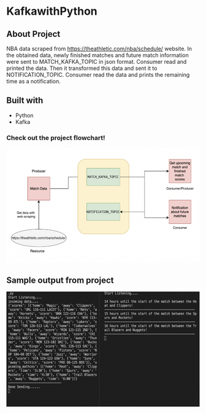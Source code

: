 # KafkawithPython

## About Project
NBA data scraped from https://theathletic.com/nba/schedule/ website. In the obtained data, newly finished matches and future match information were sent 
to MATCH_KAFKA_TOPIC in json format. Consumer read and printed the data. Then it transformed this data and sent it to NOTIFICATION_TOPIC. Consumer read 
the data and prints the remaining time as a notification.

## Built with
* Python 
* Kafka

### Check out the project flowchart!


<img src="project_schema.png" width=700 height=300>


## Sample output from project
<img src="consumer_results.png" width=700 height=300>
